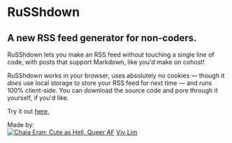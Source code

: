 # RuSShdown
## A new RSS feed generator for non-coders.

RuSShdown lets you make an RSS feed without touching a single line of code, with posts that support Markdown, like you'd make on cohost!

RuSShdown works in your browser, uses absolutely no cookies &mdash; though it *does* use local storage to store your RSS feed for next time &mdash; and runs 100% client-side. You can download the source code and pore through it yourself, if you'd like.

Try it out [here.](https://chaiaeran.github.io/RuSShdown/)

Made by:   
[![Chaia Eran: Cute as Hell, Queer AF](https://chaiaeran.neocities.org/imgs/chaia.png)](https://chaiaeran.neocities.org)
[Viv Lim](https://wp.vivl.im/)
